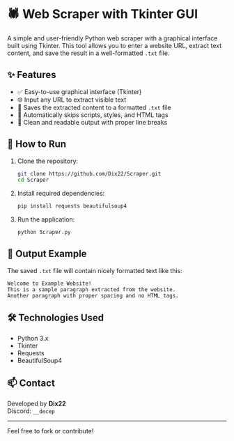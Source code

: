 # 🕷️ Web Scraper with Tkinter GUI

A simple and user-friendly Python web scraper with a graphical interface built using Tkinter. This tool allows you to enter a website URL, extract text content, and save the result in a well-formatted `.txt` file.

## ✨ Features

- ✅ Easy-to-use graphical interface (Tkinter)
- 🌐 Input any URL to extract visible text
- 📁 Saves the extracted content to a formatted `.txt` file
- 📄 Automatically skips scripts, styles, and HTML tags
- 🧽 Clean and readable output with proper line breaks

## 🚀 How to Run

1. Clone the repository:
   ```bash
   git clone https://github.com/Dix22/Scraper.git
   cd Scraper
   ```

2. Install required dependencies:
   ```bash
   pip install requests beautifulsoup4
   ```

3. Run the application:
   ```bash
   python Scraper.py
   ```

## 📄 Output Example

The saved `.txt` file will contain nicely formatted text like this:

```
Welcome to Example Website!
This is a sample paragraph extracted from the website.
Another paragraph with proper spacing and no HTML tags.
```

## 🛠️ Technologies Used

- Python 3.x
- Tkinter
- Requests
- BeautifulSoup4

## 📫 Contact

Developed by **Dix22**  
Discord: `__decep`

---

Feel free to fork or contribute!
